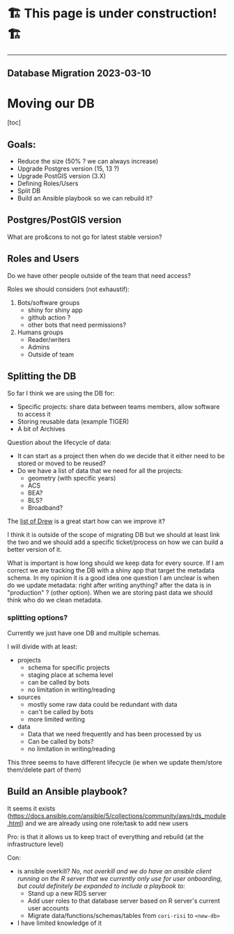
🏗️ This page is under construction! 🏗️
=======================================


-----------------------------
## Database Migration 2023-03-10
#  Moving our DB

[toc]

## Goals: 

- Reduce the size (50% ? we can always increase)
- Upgrade Postgres version (15, 13 ?)
- Upgrade PostGIS version (3.X)
- Defining Roles/Users
- Split DB
- Build an Ansible playbook so we can rebuild it? 

## Postgres/PostGIS version

What are pro&cons to not go for latest stable version?

## Roles and Users

Do we have other people outside of the team that need access?
 
Roles we should considers (not exhaustif): 

1. Bots/software groups
     - shiny for shiny app
     - github action ?
     - other bots that need permissions? 
2. Humans groups
     - Reader/writers
     - Admins 
     - Outside of team

## Splitting the DB

So far I think we are using the DB for:

- Specific projects: share data between teams members, allow software to access it
- Storing reusable data (example TIGER)
- A bit of Archives

Question about the lifecycle of data: 

- It can start as a project then when do we decide that it either need to be stored or moved to be reused? 
- Do we have a list of data that we need for all the projects: 
    - geometry (with specific years)
    - ACS
    - BEA?
    - BLS? 
    - Broadband? 

The [list of Drew](https://rpubs.com/drewrose/data_documentation) is a great start how can we improve it? 

I think it is outside of the scope of migrating DB but we should at least link the two and we should add a specific ticket/process on how we can build a better version of it.  

What is important is how long should we keep data for every source. If I am correct we are tracking the DB with a shiny app that target the metadata schema. In my opinion it is a good idea one question I am unclear is when do we update metadata: right after writing anything? after the data is in "production" ? (other option). When we are storing past data we should think who do we clean metadata.

### splitting options?

Currently we just have one DB and multiple schemas.

I will divide with at least: 

- projects  
    - schema for specific projects  
    - staging place at schema level 
    - can be called by bots 
    - no limitation in writing/reading
- sources 
    - mostly some raw data could be redundant with data 
    - can't be called by bots
    - more limited writing 
- data   
    - Data that we need frequently and has been processed by us 
    - Can be called by bots?
    - no limitation in writing/reading

This three seems to have different lifecycle (ie when we update them/store them/delete part of them)

## Build an Ansible playbook? 

It seems it exists (https://docs.ansible.com/ansible/5/collections/community/aws/rds_module.html) and we are already using one role/task to add new users

Pro: is that it allows us to keep tract of everything and rebuild (at the infrastructure level)

Con: 
- is ansible overkill? 
    _No, not overkill and we do have an ansible client running on the R server that we currently only use for user onboarding, but could definitely be expanded to include a playbook to:_
    - Stand up a new RDS server
    - Add user roles to that database server based on R server's current user accounts
    - Migrate data/functions/schemas/tables from `cori-risi` to `<new-db>`
- I have limited knowledge of it
